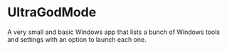 # UltraGodMode
A very small and basic Windows app that lists a bunch of Windows tools and settings with an option to launch each one.
